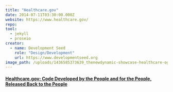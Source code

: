 ```yaml
---
title: "Healthcare.gov"
date: 2014-07-11T03:30:00.000Z
website: https://www.healthcare.gov/
repo:
tool:
  - jekyll
  - proseio
creator:
  - name: Development Seed
    role: "Design/Development"
    url: https://www.developmentseed.org    
image_path: /uploads/1436585373639_thenewdynamic-showcase-healthcare-ogov-150710.jpg
---
```


#### [Healthcare.gov: Code Developed by the People and for the People, Released Back to the People](http://www.theatlantic.com/technology/archive/2013/06/healthcaregov-code-developed-by-the-people-and-for-the-people-released-back-to-the-people/277295/)
